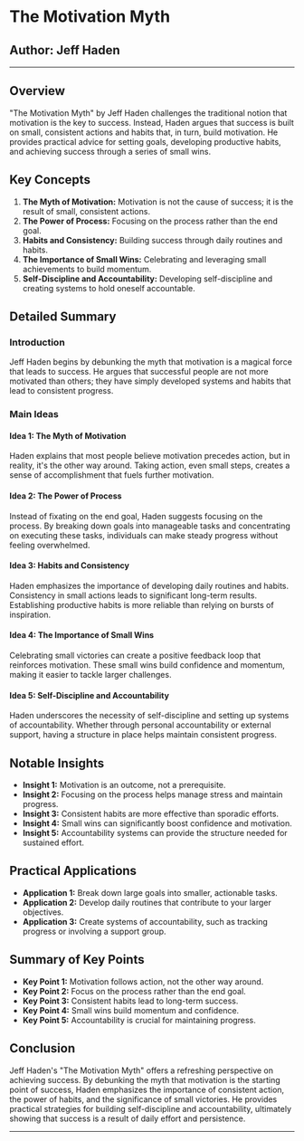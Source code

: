 # The Motivation Myth

## Author: Jeff Haden

---

## Overview
"The Motivation Myth" by Jeff Haden challenges the traditional notion that motivation is the key to success. Instead, Haden argues that success is built on small, consistent actions and habits that, in turn, build motivation. He provides practical advice for setting goals, developing productive habits, and achieving success through a series of small wins.

## Key Concepts
1. **The Myth of Motivation:** Motivation is not the cause of success; it is the result of small, consistent actions.
2. **The Power of Process:** Focusing on the process rather than the end goal.
3. **Habits and Consistency:** Building success through daily routines and habits.
4. **The Importance of Small Wins:** Celebrating and leveraging small achievements to build momentum.
5. **Self-Discipline and Accountability:** Developing self-discipline and creating systems to hold oneself accountable.

## Detailed Summary
### Introduction
Jeff Haden begins by debunking the myth that motivation is a magical force that leads to success. He argues that successful people are not more motivated than others; they have simply developed systems and habits that lead to consistent progress.

### Main Ideas
#### Idea 1: The Myth of Motivation
Haden explains that most people believe motivation precedes action, but in reality, it's the other way around. Taking action, even small steps, creates a sense of accomplishment that fuels further motivation.

#### Idea 2: The Power of Process
Instead of fixating on the end goal, Haden suggests focusing on the process. By breaking down goals into manageable tasks and concentrating on executing these tasks, individuals can make steady progress without feeling overwhelmed.

#### Idea 3: Habits and Consistency
Haden emphasizes the importance of developing daily routines and habits. Consistency in small actions leads to significant long-term results. Establishing productive habits is more reliable than relying on bursts of inspiration.

#### Idea 4: The Importance of Small Wins
Celebrating small victories can create a positive feedback loop that reinforces motivation. These small wins build confidence and momentum, making it easier to tackle larger challenges.

#### Idea 5: Self-Discipline and Accountability
Haden underscores the necessity of self-discipline and setting up systems of accountability. Whether through personal accountability or external support, having a structure in place helps maintain consistent progress.

## Notable Insights
- **Insight 1:** Motivation is an outcome, not a prerequisite.
- **Insight 2:** Focusing on the process helps manage stress and maintain progress.
- **Insight 3:** Consistent habits are more effective than sporadic efforts.
- **Insight 4:** Small wins can significantly boost confidence and motivation.
- **Insight 5:** Accountability systems can provide the structure needed for sustained effort.

## Practical Applications
- **Application 1:** Break down large goals into smaller, actionable tasks.
- **Application 2:** Develop daily routines that contribute to your larger objectives.
- **Application 3:** Create systems of accountability, such as tracking progress or involving a support group.

## Summary of Key Points
- **Key Point 1:** Motivation follows action, not the other way around.
- **Key Point 2:** Focus on the process rather than the end goal.
- **Key Point 3:** Consistent habits lead to long-term success.
- **Key Point 4:** Small wins build momentum and confidence.
- **Key Point 5:** Accountability is crucial for maintaining progress.

## Conclusion
Jeff Haden's "The Motivation Myth" offers a refreshing perspective on achieving success. By debunking the myth that motivation is the starting point of success, Haden emphasizes the importance of consistent action, the power of habits, and the significance of small victories. He provides practical strategies for building self-discipline and accountability, ultimately showing that success is a result of daily effort and persistence.

---


